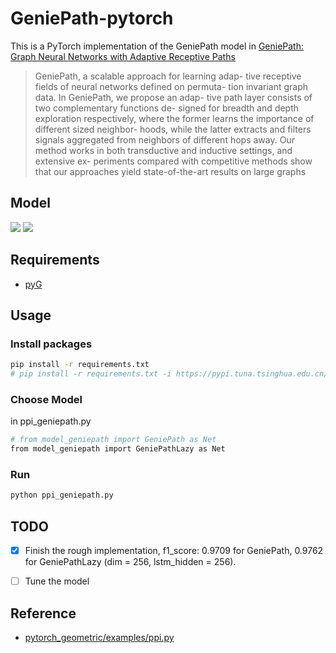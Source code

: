 # GeniePath-pytorch
This is a PyTorch implementation of the GeniePath model in [GeniePath: Graph Neural Networks with Adaptive Receptive Paths](https://arxiv.org/abs/1802.00910)

> GeniePath, a scalable approach for learning adap- tive receptive fields of neural networks defined on permuta- tion invariant graph data. In GeniePath, we propose an adap- tive path layer consists of two complementary functions de- signed for breadth and depth exploration respectively, where the former learns the importance of different sized neighbor- hoods, while the latter extracts and filters signals aggregated from neighbors of different hops away. Our method works in both transductive and inductive settings, and extensive ex- periments compared with competitive methods show that our approaches yield state-of-the-art results on large graphs


## Model

<img src= "https://github.com/shawnwang-tech/GeniePath-pytorch/blob/master/doc/GeniePath.png"/>

<img src= "https://github.com/shawnwang-tech/GeniePath-pytorch/blob/master/doc/GeniePathLazy.png"/>


## Requirements

- [pyG](https://github.com/rusty1s/pytorch_geometric)


## Usage

### Install packages

```bash
pip install -r requirements.txt
# pip install -r requirements.txt -i https://pypi.tuna.tsinghua.edu.cn/simple
```

### Choose Model

in ppi_geniepath.py

```bash
# from model_geniepath import GeniePath as Net
from model_geniepath import GeniePathLazy as Net
```

### Run

```bash
python ppi_geniepath.py
```


## TODO

- [x] Finish the rough implementation, f1_score: 0.9709
 for GeniePath,  0.9762 for GeniePathLazy (dim = 256, lstm_hidden = 256). 
- [ ] Tune the model


## Reference
- [pytorch_geometric/examples/ppi.py](https://github.com/rusty1s/pytorch_geometric/blob/master/examples/ppi.py)